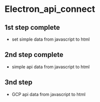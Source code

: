 # Electron_api_connect

## 1st step complete

* set simple data from javascript to html

## 2nd step complete

* simple api data from javascript to html

## 3nd step

* GCP api data from javascript to html

